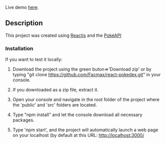 Live demo [here](https://facmax.github.io/react-pokedex/).

## Description

This project was created using [Reactjs](https://react.dev/) and the [PokéAPI](https://pokeapi.co/)

### Installation

If you want to test it locally:

1. Download the project using the green buton=>'Download zip' or by typing "git clone https://github.com/Facmax/react-pokedex.git" in your console.

2. If you downloaded as a zip file, extract it.

3. Open your console and navigate in the root folder of the project where the 'public' and 'src' folders are located.

4. Type "npm install" and let the console download all necessary packages.

5. Type 'npm start', and the project will automatically launch a web page on your localhost (by default at this URL: [http://localhost:3000/](http://localhost:3000/)
